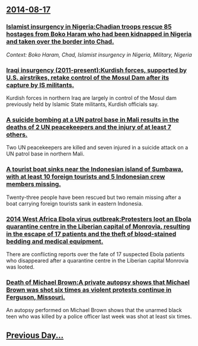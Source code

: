 ## [2014-08-17](/news/2014/08/17/index.md)

### [Islamist insurgency in Nigeria:Chadian troops rescue 85 hostages from Boko Haram who had been kidnapped in Nigeria and taken over the border into Chad. ](/news/2014/08/17/islamist-insurgency-in-nigeria-pchadian-troops-rescue-85-hostages-from-boko-haram-who-had-been-kidnapped-in-nigeria-and-taken-over-the-borde.md)
_Context: Boko Haram, Chad, Islamist insurgency in Nigeria, Military, Nigeria_

### [Iraqi insurgency (2011-present):Kurdish forces, supported by U.S. airstrikes, retake control of the Mosul Dam after its capture by IS militants. ](/news/2014/08/17/iraqi-insurgency-2011apresent-pkurdish-forces-supported-by-u-s-airstrikes-retake-control-of-the-mosul-dam-after-its-capture-by-is-mil.md)
Kurdish forces in northern Iraq are largely in control of the Mosul dam previously held by Islamic State militants, Kurdish officials say.

### [A suicide bombing at a UN patrol base in Mali results in the deaths of 2 UN peacekeepers and the injury of at least 7 others.  ](/news/2014/08/17/a-suicide-bombing-at-a-un-patrol-base-in-mali-results-in-the-deaths-of-2-un-peacekeepers-and-the-injury-of-at-least-7-others.md)
Two UN peacekeepers are killed and seven injured in a suicide attack on a UN patrol base in northern Mali.

### [A tourist boat sinks  near the Indonesian island of Sumbawa, with at least 10 foreign tourists and 5 Indonesian crew members missing.  ](/news/2014/08/17/a-tourist-boat-sinks-near-the-indonesian-island-of-sumbawa-with-at-least-10-foreign-tourists-and-5-indonesian-crew-members-missing.md)
Twenty-three people have been rescued but two remain missing after a boat carrying foreign tourists sank in eastern Indonesia.

### [2014 West Africa Ebola virus outbreak:Protesters loot an Ebola quarantine centre in the Liberian capital of Monrovia, resulting in the escape of 17 patients and the theft of blood-stained bedding and medical equipment. ](/news/2014/08/17/2014-west-africa-ebola-virus-outbreak-pprotesters-loot-an-ebola-quarantine-centre-in-the-liberian-capital-of-monrovia-resulting-in-the-esca.md)
There are conflicting reports over the fate of 17 suspected Ebola patients who disappeared after a quarantine centre in the Liberian capital Monrovia was looted.

### [Death of Michael Brown:A private autopsy shows that Michael Brown was shot six times as violent protests continue in Ferguson, Missouri. ](/news/2014/08/17/death-of-michael-brown-pa-private-autopsy-shows-that-michael-brown-was-shot-six-times-as-violent-protests-continue-in-ferguson-missouri.md)
An autopsy performed on Michael Brown shows that the unarmed black teen who was killed by a police officer last week was shot at least six times.

## [Previous Day...](/news/2014/08/16/index.md)

